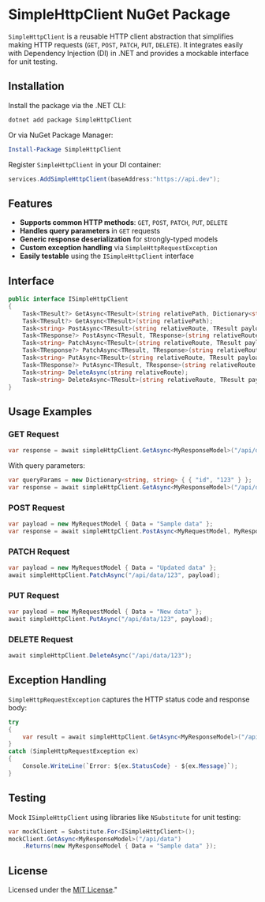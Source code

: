 # SimpleHttpClient NuGet Package

`SimpleHttpClient` is a reusable HTTP client abstraction that simplifies making HTTP requests (`GET`, `POST`, `PATCH`, `PUT`, `DELETE`). It integrates easily with Dependency Injection (DI) in .NET and provides a mockable interface for unit testing.

## Installation

Install the package via the .NET CLI:

```bash
dotnet add package SimpleHttpClient
```

Or via NuGet Package Manager:

```powershell
Install-Package SimpleHttpClient
```

Register `SimpleHttpClient` in your DI container:

```csharp
services.AddSimpleHttpClient(baseAddress:"https://api.dev");
```

## Features

- **Supports common HTTP methods**: `GET`, `POST`, `PATCH`, `PUT`, `DELETE`
- **Handles query parameters** in `GET` requests
- **Generic response deserialization** for strongly-typed models
- **Custom exception handling** via `SimpleHttpRequestException`
- **Easily testable** using the `ISimpleHttpClient` interface

## Interface

```csharp
public interface ISimpleHttpClient
{
    Task<TResult?> GetAsync<TResult>(string relativePath, Dictionary<string, string> queryParams);
    Task<TResult?> GetAsync<TResult>(string relativePath);
    Task<string> PostAsync<TResult>(string relativeRoute, TResult payload);
    Task<TResponse?> PostAsync<TResult, TResponse>(string relativeRoute, TResult payload);
    Task<string> PatchAsync<TResult>(string relativeRoute, TResult payload);
    Task<TResponse?> PatchAsync<TResult, TResponse>(string relativeRoute, TResult payload);
    Task<string> PutAsync<TResult>(string relativeRoute, TResult payload);
    Task<TResponse?> PutAsync<TResult, TResponse>(string relativeRoute, TResult payload);
    Task<string> DeleteAsync(string relativeRoute);
    Task<string> DeleteAsync<TResult>(string relativeRoute, TResult payload);
}
```

## Usage Examples

### GET Request

```csharp
var response = await simpleHttpClient.GetAsync<MyResponseModel>("/api/data");
```

With query parameters:

```csharp
var queryParams = new Dictionary<string, string> { { "id", "123" } };
var response = await simpleHttpClient.GetAsync<MyResponseModel>("/api/data", queryParams);
```

### POST Request

```csharp
var payload = new MyRequestModel { Data = "Sample data" };
var response = await simpleHttpClient.PostAsync<MyRequestModel, MyResponseModel>("/api/data", payload);
```

### PATCH Request

```csharp
var payload = new MyRequestModel { Data = "Updated data" };
await simpleHttpClient.PatchAsync("/api/data/123", payload);
```

### PUT Request

```csharp
var payload = new MyRequestModel { Data = "New data" };
await simpleHttpClient.PutAsync("/api/data/123", payload);
```

### DELETE Request

```csharp
await simpleHttpClient.DeleteAsync("/api/data/123");
```

## Exception Handling

`SimpleHttpRequestException` captures the HTTP status code and response body:

```csharp
try
{
    var result = await simpleHttpClient.GetAsync<MyResponseModel>("/api/data/123");
}
catch (SimpleHttpRequestException ex)
{
    Console.WriteLine(`Error: ${ex.StatusCode} - ${ex.Message}`);
}
```

## Testing

Mock `ISimpleHttpClient` using libraries like `NSubstitute` for unit testing:

```csharp
var mockClient = Substitute.For<ISimpleHttpClient>();
mockClient.GetAsync<MyResponseModel>("/api/data")
    .Returns(new MyResponseModel { Data = "Sample data" });
```

## License

Licensed under the [MIT License](LICENSE)."
